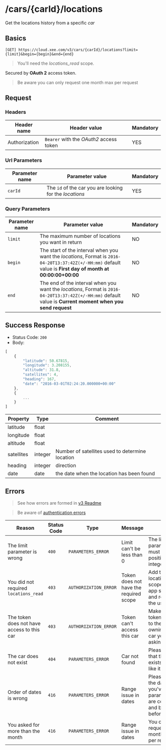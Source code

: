 # /cars/{carId}/locations

Get the locations history from a specific *car*

## Basics

`[GET] https://cloud.xee.com/v3/cars/{carId}/locations?limit={limit}&begin={begin}&end={end}`

> You'll need the *locations_read* scope.

Secured by **OAuth 2** access token.

> Be aware you can only request one month max per request

## Request

### Headers

|Header name|Header value|Mandatory|
|---|---|---|
|Authorization|`Bearer` with the *OAuth2* access token|YES|

### Url Parameters

|Parameter name|Parameter value|Mandatory|
|---|---|---|
|`carId`|The `id` of the car you are looking for the *locations*|YES|

### Query Parameters

|Parameter name|Parameter value|Mandatory|
|---|---|---|
|`limit`|The maximum number of locations you want in return|NO|
|`begin`|The start of the interval when you want the *locations*, Format is `2016-04-20T13:37:42Z(+/-HH:mm)` default value is **First day of month at 00:00:00+00:00**|NO|
|`end`|The end of the interval when you want the *locations*, Format is `2016-04-20T13:37:42Z(+/-HH:mm)` default value is **Current moment when you send request**|NO|

## Success Response

- Status Code: `200`
- Body:

```javascript 
[
	{
	    "latitude": 50.67815,
	    "longitude": 3.208155,
	    "altitude": 31.8,
	    "satellites": 4,
	    "heading": 167,
	    "date": "2016-03-01T02:24:20.000000+00:00"
	},
	{
		...
	}
]
```

|Property|Type|Comment|
|---|---|---|
|latitude|float||
|longitude|float||
|altitude|float||
|satellites|integer|Number of satellites used to determine location|
|heading|integer|direction|
|date|date|the date when the location has been found|

## Errors

> See how errors are formed in [v3 Readme](../README.md)

> Be aware of [authentication errors](../auth/README.md)

|Reason|Status Code|Type|Message|Tip|
|---|---|---|---|---|
|The limit parameter is wrong|`400`|`PARAMETERS_ERROR`|Limit can't be less than 0|The limit in parameter must ben a positive integer|
|You did not required `locations_read`|`403`|`AUTHORIZATION_ERROR`|Token does not have the required scope|Add the locations_read scope to your app scopes and reconnect the user|
|The token does not have access to this car|`403`|`AUTHORIZATION_ERROR`|Token can't access this car|Make sure the token belongs to the user owning the car you're asking for|
|The car does not exist|`404`|`PARAMETERS_ERROR`|Car not found|Please check that the car exists, looks like it does not|
|Order of dates is wrong|`416`|`PARAMETERS_ERROR`|Range issue in dates|Please check the dates you've set in parameters are correct and begin is before end|
|You asked for more than the month|`416`|`PARAMETERS_ERROR`|Range issue in dates|You can only request 1 month max per request|